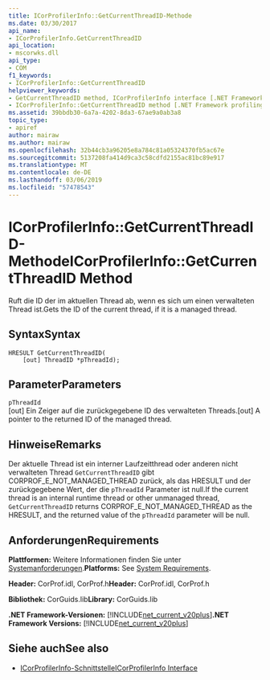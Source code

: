 ```yaml
---
title: ICorProfilerInfo::GetCurrentThreadID-Methode
ms.date: 03/30/2017
api_name:
- ICorProfilerInfo.GetCurrentThreadID
api_location:
- mscorwks.dll
api_type:
- COM
f1_keywords:
- ICorProfilerInfo::GetCurrentThreadID
helpviewer_keywords:
- GetCurrentThreadID method, ICorProfilerInfo interface [.NET Framework profiling]
- ICorProfilerInfo::GetCurrentThreadID method [.NET Framework profiling]
ms.assetid: 39bbdb30-6a7a-4202-8da3-67ae9a0ab3a8
topic_type:
- apiref
author: mairaw
ms.author: mairaw
ms.openlocfilehash: 32b44cb3a96205e8a784c81a05324370fb5ac67e
ms.sourcegitcommit: 5137208fa414d9ca3c58cdfd2155ac81bc89e917
ms.translationtype: MT
ms.contentlocale: de-DE
ms.lasthandoff: 03/06/2019
ms.locfileid: "57478543"
---
```

# <a name="icorprofilerinfogetcurrentthreadid-method"></a><span data-ttu-id="0160e-102">ICorProfilerInfo::GetCurrentThreadID-Methode</span><span class="sxs-lookup"><span data-stu-id="0160e-102">ICorProfilerInfo::GetCurrentThreadID Method</span></span>
<span data-ttu-id="0160e-103">Ruft die ID der im aktuellen Thread ab, wenn es sich um einen verwalteten Thread ist.</span><span class="sxs-lookup"><span data-stu-id="0160e-103">Gets the ID of the current thread, if it is a managed thread.</span></span>  
  
## <a name="syntax"></a><span data-ttu-id="0160e-104">Syntax</span><span class="sxs-lookup"><span data-stu-id="0160e-104">Syntax</span></span>  
  
```  
HRESULT GetCurrentThreadID(  
    [out] ThreadID *pThreadId);  
```  
  
## <a name="parameters"></a><span data-ttu-id="0160e-105">Parameter</span><span class="sxs-lookup"><span data-stu-id="0160e-105">Parameters</span></span>  
 `pThreadId`  
 <span data-ttu-id="0160e-106">[out] Ein Zeiger auf die zurückgegebene ID des verwalteten Threads.</span><span class="sxs-lookup"><span data-stu-id="0160e-106">[out] A pointer to the returned ID of the managed thread.</span></span>  
  
## <a name="remarks"></a><span data-ttu-id="0160e-107">Hinweise</span><span class="sxs-lookup"><span data-stu-id="0160e-107">Remarks</span></span>  
 <span data-ttu-id="0160e-108">Der aktuelle Thread ist ein interner Laufzeitthread oder anderen nicht verwalteten Thread `GetCurrentThreadID` gibt CORPROF_E_NOT_MANAGED_THREAD zurück, als das HRESULT und der zurückgegebene Wert, der die `pThreadId` Parameter ist null.</span><span class="sxs-lookup"><span data-stu-id="0160e-108">If the current thread is an internal runtime thread or other unmanaged thread, `GetCurrentThreadID` returns CORPROF_E_NOT_MANAGED_THREAD as the HRESULT, and the returned value of the `pThreadId` parameter will be null.</span></span>  
  
## <a name="requirements"></a><span data-ttu-id="0160e-109">Anforderungen</span><span class="sxs-lookup"><span data-stu-id="0160e-109">Requirements</span></span>  
 <span data-ttu-id="0160e-110">**Plattformen:** Weitere Informationen finden Sie unter [Systemanforderungen](../../../../docs/framework/get-started/system-requirements.md).</span><span class="sxs-lookup"><span data-stu-id="0160e-110">**Platforms:** See [System Requirements](../../../../docs/framework/get-started/system-requirements.md).</span></span>  
  
 <span data-ttu-id="0160e-111">**Header:** CorProf.idl, CorProf.h</span><span class="sxs-lookup"><span data-stu-id="0160e-111">**Header:** CorProf.idl, CorProf.h</span></span>  
  
 <span data-ttu-id="0160e-112">**Bibliothek:** CorGuids.lib</span><span class="sxs-lookup"><span data-stu-id="0160e-112">**Library:** CorGuids.lib</span></span>  
  
 <span data-ttu-id="0160e-113">**.NET Framework-Versionen:** [!INCLUDE[net_current_v20plus](../../../../includes/net-current-v20plus-md.md)]</span><span class="sxs-lookup"><span data-stu-id="0160e-113">**.NET Framework Versions:** [!INCLUDE[net_current_v20plus](../../../../includes/net-current-v20plus-md.md)]</span></span>  
  
## <a name="see-also"></a><span data-ttu-id="0160e-114">Siehe auch</span><span class="sxs-lookup"><span data-stu-id="0160e-114">See also</span></span>
- [<span data-ttu-id="0160e-115">ICorProfilerInfo-Schnittstelle</span><span class="sxs-lookup"><span data-stu-id="0160e-115">ICorProfilerInfo Interface</span></span>](../../../../docs/framework/unmanaged-api/profiling/icorprofilerinfo-interface.md)
